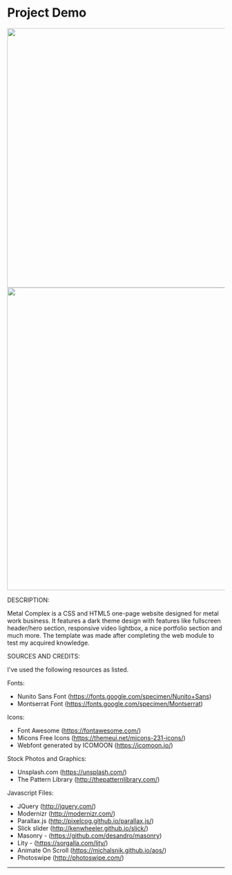 # Project Demo
<!-- ![Desktop photos](metal-complex.png)
![Desktop photos](https://github.com/smyrmnsr/MetalComplex/blob/master/metal-complex-mobile-2.png) -->

<img src="https://github.com/smyrmnsr/MetalComplex/blob/master/metal-complex.png" width="1000" height="600">
<img src="https://github.com/smyrmnsr/MetalComplex/blob/master/metal-complex-mobile-2.png" width="1000" height="700">

DESCRIPTION:

Metal Complex is a CSS and  HTML5 one-page website designed for metal work business. It features a dark theme design with 
features like fullscreen header/hero section, responsive video lightbox, a nice portfolio section 
and much more. The template was made after completing the web module to test my acquired knowledge. 


SOURCES AND CREDITS:

I've used the following resources as listed.

Fonts:
 - Nunito Sans Font (https://fonts.google.com/specimen/Nunito+Sans)
 - Montserrat Font (https://fonts.google.com/specimen/Montserrat) 

Icons:
 - Font Awesome (https://fontawesome.com/)
 - Micons Free Icons (https://themeui.net/micons-231-icons/)
 - Webfont generated by ICOMOON (https://icomoon.io/) 

Stock Photos and Graphics:
 - Unsplash.com (https://unsplash.com/)
 - The Pattern Library (http://thepatternlibrary.com/)
 
Javascript Files:
 - JQuery (http://jquery.com/)
 - Modernizr (http://modernizr.com/)
 - Parallax.js (http://pixelcog.github.io/parallax.js/)
 - Slick slider (http://kenwheeler.github.io/slick/)
 - Masonry - (https://github.com/desandro/masonry)
 - Lity - (https://sorgalla.com/lity/)
 - Animate On Scroll (https://michalsnik.github.io/aos/)
 - Photoswipe (http://photoswipe.com/)


-------------------------------------------------------------------------------------------------------

